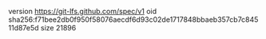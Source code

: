 version https://git-lfs.github.com/spec/v1
oid sha256:f71bee2db0f950f58076aecdf6d93c02de1717848bbaeb357cb7c84511d87e5d
size 21896
